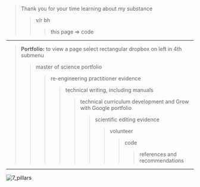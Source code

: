 > Thank you for your time learning about my substance
>> v/r bh  
>>> this page => code  
---------
> **Portfolio:** to view a page select rectangular dropbox on left in 4th submenu    
>> master of science portfolio  
>>> re-engineering practitioner evidence  
>>>> technical writing, including manuals  
>>>>> technical curriculum development and Grow with Google portfolio  
>>>>>> scientific editing evidence  
>>>>>>> volunteer  
>>>>>>>> code
>>>>>>>>> references and recommendations
----------

![7_pillars](https://user-images.githubusercontent.com/59778456/200092472-1e7b6db7-0e17-4caa-bc10-90751f194708.JPG)
